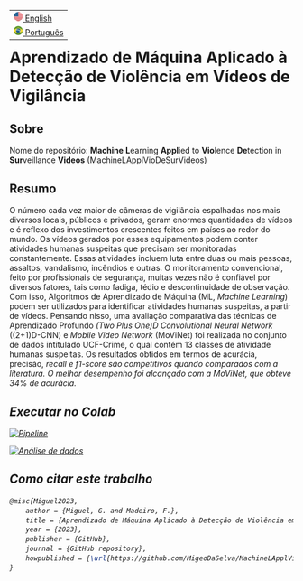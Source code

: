 <table align="right">
 <tr><td><a href="https://github.com/MigeoDaSelva/MachineLApplVioDeSurVideos/blob/main/README.md"><img src="./src/assets/project/us_flag.png" alt="Bandeira dos Estados Unidos da América" width="17px"> English</a></td></tr>
 <tr><td><a href="https://github.com/MigeoDaSelva/MachineLApplVioDeSurVideos/blob/main/README-pt-br.md"><img src="./src/assets/project/br_flag.png" alt="Bandeira do Brasil" width="17px"> Português</a></td></tr>
</table>

<h1>Aprendizado de Máquina Aplicado à Detecção de Violência em Vídeos de Vigilância</h1>

<h2>Sobre</h2>
<p>Nome do repositório: <b>Machine</b> <b>L</b>earning <b>Appl</b>ied to <b>Vio</b>lence <b>De</b>tection in <b>Sur</b>veillance <b>Videos</b> (MachineLApplVioDeSurVideos)</p>

<h2>Resumo</h2>

<p>O número cada vez maior de câmeras de vigilância espalhadas nos mais diversos locais, públicos e privados, geram enormes quantidades de vídeos e é reflexo dos investimentos crescentes feitos em países ao redor do mundo. Os vídeos gerados por esses equipamentos podem conter atividades humanas suspeitas que precisam ser monitoradas constantemente. Essas atividades incluem luta entre duas ou mais pessoas, assaltos, vandalismo, incêndios e outras. O monitoramento convencional, feito por profissionais de segurança, muitas vezes não é confiável por diversos fatores, tais como fadiga, tédio e descontinuidade de observação. Com isso, Algoritmos de Aprendizado de Máquina (ML, <i>Machine Learning</i>) podem ser utilizados para identificar atividades humanas suspeitas, a partir de vídeos. Pensando nisso, uma avaliação comparativa das técnicas de Aprendizado Profundo <i>(Two Plus One)D Convolutional Neural Network</i> ((2+1)D-CNN) e <i>Mobile Video Network</i> (MoViNet) foi realizada no conjunto de dados intitulado UCF-Crime, o qual contém 13 classes de atividade humanas suspeitas. Os resultados obtidos em termos de acurácia, precisão, <i>recall<i/> e <i>f1-score</i> são competitivos quando comparados com a literatura. O melhor desempenho foi alcançado com a MoViNet, que obteve 34% de acurácia.</p>

<h2>Executar no Colab</h2>

[![Pipeline](https://colab.research.google.com/assets/colab-badge.svg)](https://colab.research.google.com/github/MigeoDaSelva/MachineLApplVioDeSurVideos/blob/main/violence_detection.ipynb)

[![Análise de dados](https://colab.research.google.com/assets/colab-badge.svg)](https://colab.research.google.com/github/MigeoDaSelva/MachineLApplVioDeSurVideos/blob/main/data_analysis.ipynb)

<h2>Como citar este trabalho</h2>

```tex
@misc{Miguel2023,  
    author = {Miguel, G. and Madeiro, F.},
    title = {Aprendizado de Máquina Aplicado à Detecção de Violência em Vídeos de Vigilância},  
    year = {2023},  
    publisher = {GitHub},  
    journal = {GitHub repository},  
    howpublished = {\url{https://github.com/MigeoDaSelva/MachineLApplVioDeSurVideos}}  
}
```